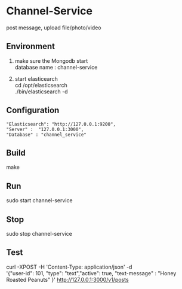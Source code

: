 # Channel-Service
post message, upload file/photo/video


## Environment
1. make sure the Mongodb start  
  database name :  channel-service  

2. start elasticearch  
  cd /opt/elasticsearch  
  ./bin/elasticsearch -d   



## Configuration
    "Elasticsearch": "http://127.0.0.1:9200",  
	"Server" :  "127.0.0.1:3000",   
	"Database" : "channel_service"  

## Build
make

## Run
sudo start channel-service

## Stop
sudo stop channel-service


## Test
curl -XPOST -H 'Content-Type: application/json' -d \
 '{"user-id": 101, "type": "text","active": true,  "text-message" : "Honey Roasted Peanuts" }' http://127.0.0.1:3000/v1/posts 




